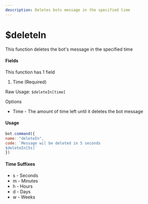 ```yaml
---
description: Deletes bots message in the specified time
---
```


# $deleteIn

This function deletes the bot's message in the specified time

#### Fields

This function has 1 field

1. Time \(Required\)

Raw Usage: `$deleteIn[time]` 

Options

* Time - The amount of time left until it deletes the bot message

#### Usage

```javascript
bot.command({
name: "deleteIn",
code: `Message wil be deleted in 5 seconds
$deleteIn[5s]`
})
```

#### Time Suffixes

* s - Seconds
* m - Minutes
* h - Hours
* d - Days
* w - Weeks

